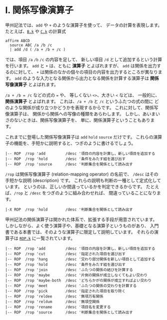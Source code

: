 # I. 関係写像演算子

甲州記法では、`add` や `+` のような演算子を使って、
データの計算を表現します。
たとえば、[`B.k`][B.k] や [`C.k`][C.k] の計算式

``` text
affirm ABCD
  source ABC /a /b /c
  | add /d ( /a + /b + /c )
```

では、項目 `/a` `/b` `/c` の内容を足して、
新しい項目 `/d` として追加するという計算を行います。
`add` と `+` は、ともに **演算子** とよばれますが、
`add` は関係を出力するのに対して、
`+` は関係のなかの個々の項目の内容を出力するところが異なります。
`add` のような入力となる関係から出力となる関係を計算する演算子は
**関係写像演算子** とよばれます。

`/a + /b = /c` などの式の `=` や、
等しくない `<>`、大きい `<` などは、
一般的に、**関係演算子** とよばれます。
これは、`/a + /b` と `/c` というふたつの式の間に
どのような関係が成り立つかどうかを表現するからです。
これに対して、関係写像演算子は、
関係から関係への写像の種類をあらわします。
しかし、あいまいさのないときは、関係写像演算子を、
単に、関係演算子ということもあります。

これまでに登場した関係写像演算子は `add` `hold` `source` だけです。
これらの演算子の機能を、手短かに説明すると、つぎのように書けるでしょう。

``` text
|-- ROP  /rop 'add         /desc '項目の内容を計算し、新しい項目を追加する
|-- ROP  /rop 'hold        /desc '条件をみたす組を選び出す
|-- ROP  /rop 'source      /desc '判断集合を関係として読み出す
```

`/rop` は関係写像演算子 (relation-mapping operator) の名前で、
`/desc` はその手短かな説明 (description) です。
これらの説明も判断の一種として定式化しています。
というのは、正しいか間違っているかを判定できるからです。
たとえば、`/rop` と `/desc` をつぎのように組み合わせれば、
間違っていることになります。

``` text
|-X ROP  /rop 'hold        /desc '判断集合を関係として読み出す
```

甲州記法の関係演算子は開かれた体系で、拡張する手段が用意されています。
しかしながら、よく使う演算子や、基礎となる演算子というものがあり、
入門書である本書では、そのような演算子に限定して説明しています。
それらの演算子は [`ROP.k`][ROP.k] に一覧されています。

``` text
|-- ROP  /rop 'add         /desc '項目の内容を計算し、新しい項目を追加する
|-- ROP  /rop 'cut         /desc '指定された項目を選び出す
|-- ROP  /rop 'hang        /desc '交わり部分関係を新しい項目として追加する
|-- ROP  /rop 'hold        /desc '条件をみたす組を選び出す
|-- ROP  /rop 'join        /desc 'ふたつの関係の結びを計算する
|-- ROP  /rop 'maybe       /desc '片側の関係が成立しなくてもよい交わり
|-- ROP  /rop 'maybe-both  /desc 'どちらかがの関係が成立すればよい交わり
|-- ROP  /rop 'meet        /desc 'ふたつの関係の交わりを計算する
|-- ROP  /rop 'pick        /desc '指定された項目を取り除く
|-- ROP  /rop 'reldee      /desc '無項万有関係
|-- ROP  /rop 'reldum      /desc '無項空関係
|-- ROP  /rop 'rename      /desc '項目名を変更する
|-- ROP  /rop 'source      /desc '判断集合を関係として読み出す
```

[B.k]: https://github.com/seinokatsuhiro/abc-book-of-koshucode/blob/master/draft/B/B.k
[C.k]: https://github.com/seinokatsuhiro/abc-book-of-koshucode/blob/master/draft/C/C.k
[ROP.k]: https://github.com/seinokatsuhiro/abc-book-of-koshucode/blob/master/draft/ROP.k

